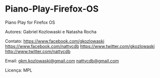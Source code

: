 # Piano-Play-Firefox-OS

Piano Play for Firefox OS

Autores:  Gabriel Kozlowaski e Natasha Rocha

Contato:  https://www.facebook.com/gkozlowaski
          https://www.facebook.com/nattycdb
          https://www.twitter.com/gkozlowaski
          http://www.twitter.com/nattycdb

Email:    gkm.kozlowaski@gmail.com
          nattycdb@gmail.com

Licença:  MPL

